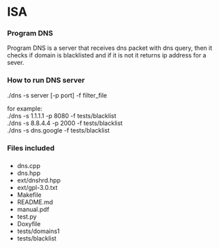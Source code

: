 # ISA

### Program DNS
Program DNS is a server that receives dns packet with dns query, then it checks if domain is blacklisted and if it is not it returns ip address for a sever.

### How to run DNS server
./dns -s server [-p port] -f filter_file<br/>

for example: 
<br/>./dns -s 1.1.1.1 -p 8080 -f tests/blacklist
<br/>./dns -s 8.8.4.4 -p 2000 -f tests/blacklist
<br/>./dns -s dns.google -f tests/blacklist


### Files included
###
* dns.cpp
* dns.hpp
* ext/dnshrd.hpp
* ext/gpl-3.0.txt
* Makefile
* README.md
* manual.pdf
* test.py
* Doxyfile
* tests/domains1
* tests/blacklist
